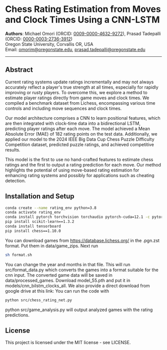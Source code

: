 # Chess Rating Estimation from Moves and Clock Times Using a CNN-LSTM

**Authors**: Michael Omori (ORCID: [0009-0000-4632-9272](https://orcid.org/0009-0000-4632-9272)), Prasad Tadepalli (ORCID: [0000-0003-2736-3912](https://orcid.org/0000-0003-2736-3912))  
Oregon State University, Corvallis OR, USA  
Email: [omorim@oregonstate.edu](mailto:omorim@oregonstate.edu), [prasad.tadepalli@oregonstate.edu](mailto:prasad.tadepalli@oregonstate.edu)

---

## Abstract

Current rating systems update ratings incrementally and may not always accurately reflect a player's true strength at all times, especially for rapidly improving or rusty players. To overcome this, we explore a method to estimate player ratings directly from game moves and clock times. We compiled a benchmark dataset from Lichess, encompassing various time controls and including move sequences and clock times.

Our model architecture comprises a CNN to learn positional features, which are then integrated with clock-time data into a bidirectional LSTM, predicting player ratings after each move. The model achieved a Mean Absolute Error (MAE) of 182 rating points on the test data. Additionally, we applied our model to the 2024 IEEE Big Data Cup Chess Puzzle Difficulty Competition dataset, predicted puzzle ratings, and achieved competitive results.

This model is the first to use no hand-crafted features to estimate chess ratings and the first to output a rating prediction for each move. Our method highlights the potential of using move-based rating estimation for enhancing rating systems and possibly for applications such as cheating detection.

## Installation and Setup
```bash
conda create --name rating_env python=3.8
conda activate rating_env
conda install pytorch torchvision torchaudio pytorch-cuda=12.1 -c pytorch -c nvidia
pip install scikit-learn==1.3.2
conda install tensorboard
pip install chess==1.10.0
```

You can download games from https://database.lichess.org/ in the .pgn.zst format.
Put them in data/game_zips.
Next run
```bash
sh format.sh
```
You can change the year and months in that file. This will run src/format_data.py which converts the games into a format suitable for the cnn input.
The converted game data will be saved in data/processed_games.
Download model_55.pth and put it in models/cnn_bilstm_clocks_all.
We also provide a direct download from google drive at this link: 
You can run the code with
```bash
python src/chess_rating_net.py
```
python src/game_analysis.py will output analyzed games with the rating predictions.

## License
This project is licensed under the MIT license - see LICENSE.